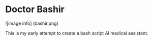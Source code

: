 # Doctor Bashir

![image info] (bashir.png)

This is my early attempt to create a bash script AI medical assistant.
